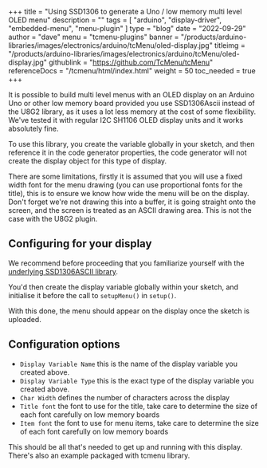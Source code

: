 +++
title = "Using SSD1306 to generate a Uno / low memory multi level OLED menu"
description = ""
tags = [ "arduino", "display-driver", "embedded-menu", "menu-plugin" ]
type = "blog"
date = "2022-09-29"
author =  "dave"
menu = "tcmenu-plugins"
banner = "/products/arduino-libraries/images/electronics/arduino/tcMenu/oled-display.jpg"
titleimg = "/products/arduino-libraries/images/electronics/arduino/tcMenu/oled-display.jpg"
githublink = "https://github.com/TcMenu/tcMenu"
referenceDocs = "/tcmenu/html/index.html"
weight = 50
toc_needed = true
+++

It is possible to build multi level menus with an OLED display on an Arduino Uno or other low memory board provided you use SSD1306Ascii instead of the U8G2 library, as it uses a lot less memory at the cost of some flexibility. We've tested it with regular I2C SH1106 OLED display units and it works absolutely fine.

To use this library, you create the variable globally in your sketch, and then reference it in the code generator properties, the code generator will not create the display object for this type of display.

There are some limitations, firstly it is assumed that you will use a fixed width font for the menu drawing (you can use proportional fonts for the title), this is to ensure we know how wide the menu will be on the display. Don't forget we're not drawing this into a buffer, it is going straight onto the screen, and the screen is treated as an ASCII drawing area. This is not the case with the U8G2 plugin.

## Configuring for your display

We recommend before proceeding that you familiarize yourself with the [underlying SSD1306ASCII library](https://github.com/greiman/SSD1306Ascii).

You'd then create the display variable globally within your sketch, and initialise it before the call to `setupMenu()` in `setup()`.

With this done, the menu should appear on the display once the sketch is uploaded.

## Configuration options

* `Display Variable Name` this is the name of the display variable you created above.
* `Display Variable Type` this is the exact type of the display variable you created above.
* `Char Width` defines the number of characters across the display
* `Title font` the font to use for the title, take care to determine the size of each font carefully on low memory boards
* `Item font` the font to use for menu items, take care to determine the size of each font carefully on low memory boards

This should be all that's needed to get up and running with this display.  There's also an example packaged with tcmenu library.


